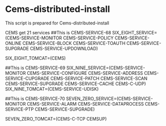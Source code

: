 # Cems-distributed-install
This script is prepared for Cems-distributed-install 

CEMS get 21 services
##This is CEMS-SERVICE-68
SIX_EIGHT_SERVICE=(CEMS-SERVICE-MONITOR
		   CEMS-SERVICE-POLICY
		   CEMS-SERVICE-ONLINE
		   CEMS-SERVICE-BLOCK
   		   CEMS-SERVICE-TOAUTH
		   CEMS-SERVICE-SUPGRADE
		   CEMS-SERVICE-UPDOWNLOAD)

SIX_EIGHT_TOMCAT=(CEMS)

##This is CEMS-SERVICE-69
SIX_NINE_SERVICE=(CEMS-SERVICE-MONITOR
		  CEMS-SERVICE-CONFIGURE
		  CEMS-SERVICE-ADDRESS
		  CEMS-SERVICE-CUPGRADE
   		  CEMS-SERVICE-PATCH
		  CEMS-SERVICE-SCAN
		  CEMS-SERVICE-SUPGRADE
		  CEMS-SERVICE-CACHE
		  CEMS-C-UDP)
SIX_NINE_TOMCAT=(CEMS-SERVICE-UDISK)

##This is CEMS-SERVICE-70
SEVEN_ZERO_SERVICE=(CEMS-SERVICE-MONITOR
		    CEMS-SERVICE-ALARM
		    CEMS-SERVICE-DATAPROCESS
		    CEMS-SERVICE-PTP
   		    CEMS-SERVICE-SUPGRADE)

SEVEN_ZERO_TOMCAT=(CEMS-C-TCP
		   CEMSUP)

